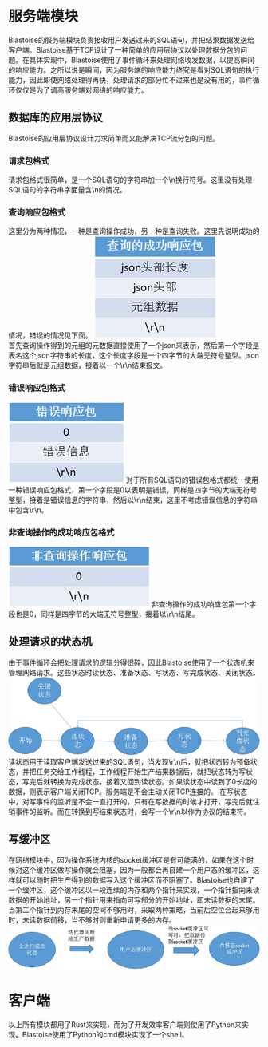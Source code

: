 # 服务端模块
Blastoise的服务端模块负责接收用户发送过来的SQL语句，并把结果数据发送给客户端。Blastoise基于TCP设计了一种简单的应用层协议以处理数据分包的问题。在具体实现中，Blastoise使用了事件循环来处理网络收发数据，以提高瞬间的响应能力。之所以说是瞬间，因为服务端的响应能力终究是看对SQL语句的执行能力，因此即使网络处理得再快，处理请求的部分忙不过来也是没有用的，事件循环仅仅是为了调高服务端对网络的响应能力。

## 数据库的应用层协议
Blastoise的应用层协议设计力求简单而又能解决TCP流分包的问题。
### 请求包格式
请求包格式很简单，是一个SQL语句的字符串加一个\n换行符号。这里没有处理SQL语句的字符串字面量含\n的情况。
### 查询响应包格式
这里分为两种情况，一种是查询操作成功，另一种是查询失败。这里先说明成功的情况，错误的情况见下面。
![查询的成功响应包](./net-pic/query-success-fmt.jpg)  
首先查询操作得到的元组的元数据直接使用了一个json来表示，然后第一个字段是表名这个json字符串的长度，这个长度字段是一个四字节的大端无符号整型。json字符串后就是元组数据，接着以一个\r\n结束报文。
### 错误响应包格式
![查询的错误响应包](./net-pic/error-fmt.jpg) 
对于所有SQL语句的错误包格式都统一使用一种错误响应包格式，第一个字段是0以表明是错误，同样是四字节的大端无符号整型，接着是错误信息的字符串，然后以\r\n结束，这里不考虑错误信息的字符串中包含\r\n。
### 非查询操作的成功响应包格式
![非查询的成功响应包](./net-pic/change-success-fmt.jpg) 
非查询操作的成功响应包第一个字段也是0，同样是四字节的大端无符号整型，接着以\r\n结尾。

## 处理请求的状态机
由于事件循环会把处理请求的逻辑分得很碎，因此Blastoise使用了一个状态机来管理网络请求。这些状态时读状态、准备状态、写状态、写完成状态、关闭状态。
![事件循环的状态机](./net-pic/eventloop-fsm.jpg)  
读状态用于读取客户端发送过来的SQL语句，当发现\r\n后，就把状态转为预备状态，并把任务交给工作线程，工作线程开始生产结果数据后，就把状态转为写状态，写完后就转换为完成状态，接着又回到读状态。如果读状态中读到了0长度的数据，则表示客户端关闭TCP。服务端是不会主动关闭TCP连接的。
在写状态中，对写事件的监听是不会一直打开的，只有在写数据的时候才打开，写完后就注销事件的监听。而在转换到写结束状态时，会写一个\r\n以作为协议的结束符。

## 写缓冲区
在网络模块中，因为操作系统内核的socket缓冲区是有可能满的，如果在这个时候对这个缓冲区做写操作就会阻塞，因为一般都会再自建一个用户态的缓冲区，这样就可以随时把生产得到的数据写入这个缓冲区而不阻塞了。Blastoise也自建了一个缓冲区，这个缓冲区以一段连续的内存和两个指针来实现，一个指针指向未读数据的开始地址，另一个指针用来指向可写部分的开始地址，即未读数据的末尾。当第二个指针到内存末尾的空间不够用时，采取两种策略，当前后空位合起来够用时，未读数据前移，当不够时则重新申请更多的内存。
![用户态缓冲区](./net-pic/net-buf.jpg)  

# 客户端
以上所有模块都用了Rust来实现，而为了开发效率客户端则使用了Python来实现。Blastoise使用了Python的cmd模块实现了一个shell。
